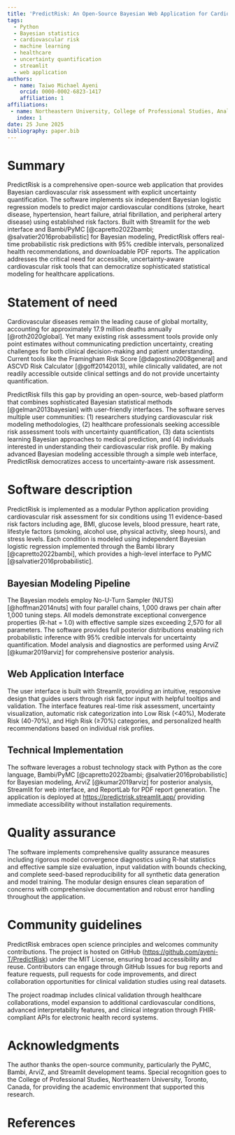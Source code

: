 ```yaml
---
title: 'PredictRisk: An Open-Source Bayesian Web Application for Cardiovascular Risk Assessment'
tags:
  - Python
  - Bayesian statistics
  - cardiovascular risk
  - machine learning
  - healthcare
  - uncertainty quantification
  - streamlit
  - web application
authors:
  - name: Taiwo Michael Ayeni
    orcid: 0000-0002-6823-1417
    affiliation: 1
affiliations:
 - name: Northeastern University, College of Professional Studies, Analytics, Toronto, Canada
   index: 1
date: 25 June 2025
bibliography: paper.bib
---
```


# Summary

PredictRisk is a comprehensive open-source web application that provides Bayesian cardiovascular risk assessment with explicit uncertainty quantification. The software implements six independent Bayesian logistic regression models to predict major cardiovascular conditions (stroke, heart disease, hypertension, heart failure, atrial fibrillation, and peripheral artery disease) using established risk factors. Built with Streamlit for the web interface and Bambi/PyMC [@capretto2022bambi; @salvatier2016probabilistic] for Bayesian modeling, PredictRisk offers real-time probabilistic risk predictions with 95% credible intervals, personalized health recommendations, and downloadable PDF reports. The application addresses the critical need for accessible, uncertainty-aware cardiovascular risk tools that can democratize sophisticated statistical modeling for healthcare applications.

# Statement of need

Cardiovascular diseases remain the leading cause of global mortality, accounting for approximately 17.9 million deaths annually [@roth2020global]. Yet many existing risk assessment tools provide only point estimates without communicating prediction uncertainty, creating challenges for both clinical decision-making and patient understanding. Current tools like the Framingham Risk Score [@dagostino2008general] and ASCVD Risk Calculator [@goff20142013], while clinically validated, are not readily accessible outside clinical settings and do not provide uncertainty quantification.

PredictRisk fills this gap by providing an open-source, web-based platform that combines sophisticated Bayesian statistical methods [@gelman2013bayesian] with user-friendly interfaces. The software serves multiple user communities: (1) researchers studying cardiovascular risk modeling methodologies, (2) healthcare professionals seeking accessible risk assessment tools with uncertainty quantification, (3) data scientists learning Bayesian approaches to medical prediction, and (4) individuals interested in understanding their cardiovascular risk profile. By making advanced Bayesian modeling accessible through a simple web interface, PredictRisk democratizes access to uncertainty-aware risk assessment.

# Software description

PredictRisk is implemented as a modular Python application providing cardiovascular risk assessment for six conditions using 11 evidence-based risk factors including age, BMI, glucose levels, blood pressure, heart rate, lifestyle factors (smoking, alcohol use, physical activity, sleep hours), and stress levels. Each condition is modeled using independent Bayesian logistic regression implemented through the Bambi library [@capretto2022bambi], which provides a high-level interface to PyMC [@salvatier2016probabilistic].

## Bayesian Modeling Pipeline

The Bayesian models employ No-U-Turn Sampler (NUTS) [@hoffman2014nuts] with four parallel chains, 1,000 draws per chain after 1,000 tuning steps. All models demonstrate exceptional convergence properties (R-hat = 1.0) with effective sample sizes exceeding 2,570 for all parameters. The software provides full posterior distributions enabling rich probabilistic inference with 95% credible intervals for uncertainty quantification. Model analysis and diagnostics are performed using ArviZ [@kumar2019arviz] for comprehensive posterior analysis.

## Web Application Interface

The user interface is built with Streamlit, providing an intuitive, responsive design that guides users through risk factor input with helpful tooltips and validation. The interface features real-time risk assessment, uncertainty visualization, automatic risk categorization into Low Risk (<40%), Moderate Risk (40-70%), and High Risk (≥70%) categories, and personalized health recommendations based on individual risk profiles.

## Technical Implementation

The software leverages a robust technology stack with Python as the core language, Bambi/PyMC [@capretto2022bambi; @salvatier2016probabilistic] for Bayesian modeling, ArviZ [@kumar2019arviz] for posterior analysis, Streamlit for web interface, and ReportLab for PDF report generation. The application is deployed at https://predictrisk.streamlit.app/ providing immediate accessibility without installation requirements.

# Quality assurance

The software implements comprehensive quality assurance measures including rigorous model convergence diagnostics using R-hat statistics and effective sample size evaluation, input validation with bounds checking, and complete seed-based reproducibility for all synthetic data generation and model training. The modular design ensures clean separation of concerns with comprehensive documentation and robust error handling throughout the application.

# Community guidelines

PredictRisk embraces open science principles and welcomes community contributions. The project is hosted on GitHub (https://github.com/ayeni-T/PredictRisk) under the MIT License, ensuring broad accessibility and reuse. Contributors can engage through GitHub Issues for bug reports and feature requests, pull requests for code improvements, and direct collaboration opportunities for clinical validation studies using real datasets.

The project roadmap includes clinical validation through healthcare collaborations, model expansion to additional cardiovascular conditions, advanced interpretability features, and clinical integration through FHIR-compliant APIs for electronic health record systems.

# Acknowledgments

The author thanks the open-source community, particularly the PyMC, Bambi, ArviZ, and Streamlit development teams. Special recognition goes to the College of Professional Studies, Northeastern University, Toronto, Canada, for providing the academic environment that supported this research.

# References
